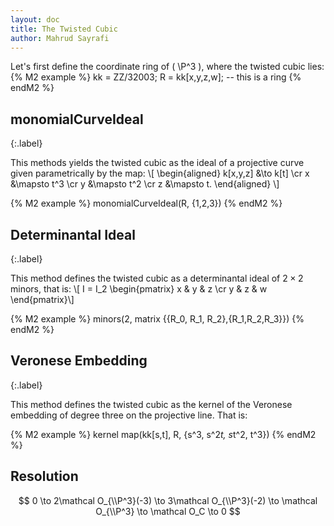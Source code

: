 ```yaml
---
layout: doc
title: The Twisted Cubic
author: Mahrud Sayrafi
---
```


Let's first define the coordinate ring of \( \P^3 \), where the twisted cubic lies:
{% M2 example %}
kk = ZZ/32003;
R = kk[x,y,z,w]; -- this is a ring
{% endM2 %}

## monomialCurveIdeal
{:.label}

This methods yields the twisted cubic as the ideal of a projective curve given parametrically by the map:
\\[
\begin{aligned}
k[x,y,z] &\to k[t] \cr
x &\mapsto t^3 \cr
y &\mapsto t^2 \cr
z &\mapsto t.
 \end{aligned}
 \\]

{% M2 example %}
monomialCurveIdeal(R, {1,2,3})
{% endM2 %}


## Determinantal Ideal
{:.label}

This method defines the twisted cubic as a determinantal ideal of $2\times 2$ minors, that is:
\\[
I = I_2 \begin{pmatrix}
x & y & z \cr
y & z & w
\end{pmatrix}\\]

{% M2 example %}
minors(2, matrix {{R_0, R_1, R_2},{R_1,R_2,R_3}})
{% endM2 %}


## Veronese Embedding
{:.label}

This method defines the twisted cubic as the kernel of the Veronese embedding of degree three on the projective line.
That is:

{% M2 example %}
kernel map(kk[s,t], R, {s^3, s^2*t, s*t^2, t^3})
{% endM2 %}

## Resolution

$$ 0 \to 2\mathcal O_{\\P^3}(-3) \to 3\mathcal O_{\\P^3}(-2) \to \mathcal O_{\\P^3} \to \mathcal O_C \to 0 $$
